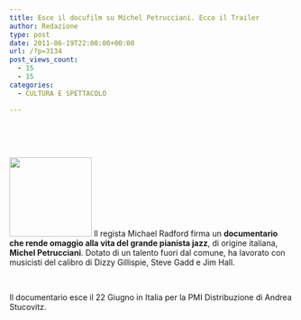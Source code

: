 ```yaml
---
title: Esce il docufilm su Michel Petrucciani. Ecco il Trailer
author: Redazione
type: post
date: 2011-06-19T22:00:00+00:00
url: /?p=3134
post_views_count:
  - 15
  - 15
categories:
  - CULTURA E SPETTACOLO

---
```

&nbsp;



&nbsp;

<img decoding="async" alt="" src="/FCKFiles/Michel Petrucciani_2.jpg" style="width: 146px; height: 140px;" /> Il regista Michael Radford firma un **documentario che rende omaggio alla vita del grande pianista jazz**, di origine italiana, **Michel Petrucciani**. Dotato di un talento fuori dal comune, ha lavorato con musicisti del calibro di Dizzy Gillispie, Steve Gadd e Jim Hall.

&nbsp;

Il documentario esce il 22 Giugno in Italia per la PMI Distribuzione di Andrea Stucovitz.